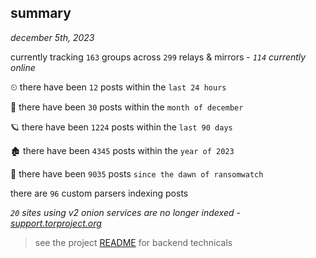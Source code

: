 
## summary
_december 5th, 2023_

currently tracking `163` groups across `299` relays & mirrors - _`114` currently online_

⏲ there have been `12` posts within the `last 24 hours`

🦈 there have been `30` posts within the `month of december`

🪐 there have been `1224` posts within the `last 90 days`

🏚 there have been `4345` posts within the `year of 2023`

🦕 there have been `9035` posts `since the dawn of ransomwatch`

there are `96` custom parsers indexing posts

_`20` sites using v2 onion services are no longer indexed - [support.torproject.org](https://support.torproject.org/onionservices/v2-deprecation/)_

> see the project [README](https://github.com/joshhighet/ransomwatch#ransomwatch--) for backend technicals
